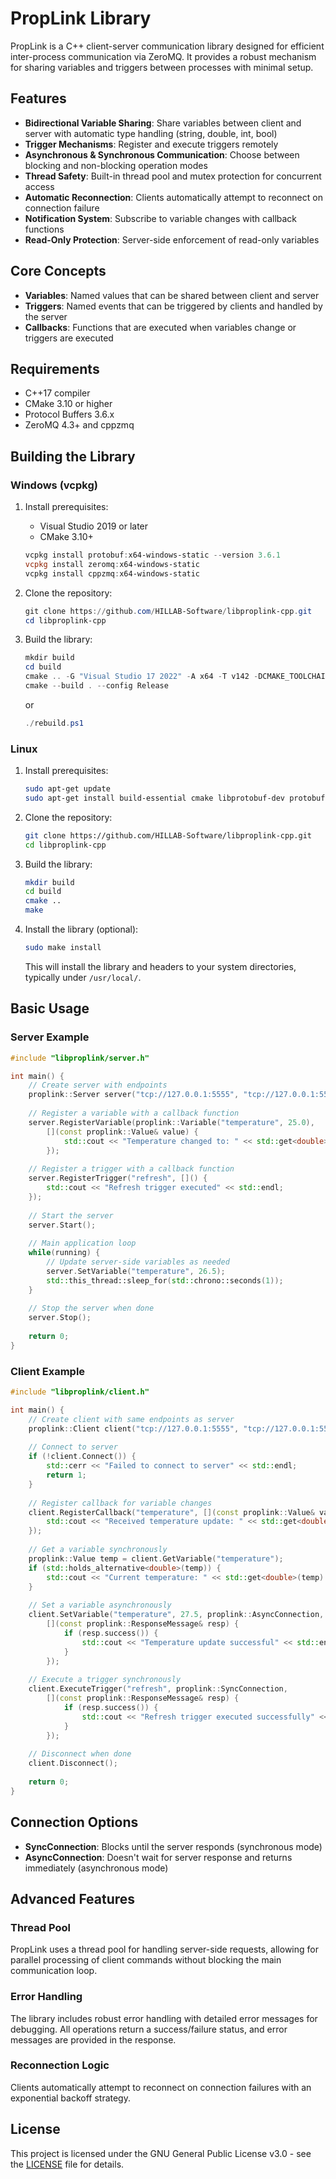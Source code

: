 # PropLink Library

PropLink is a C++ client-server communication library designed for efficient inter-process communication via ZeroMQ. It provides a robust mechanism for sharing variables and triggers between processes with minimal setup.

## Features

- **Bidirectional Variable Sharing**: Share variables between client and server with automatic type handling (string, double, int, bool)
- **Trigger Mechanisms**: Register and execute triggers remotely
- **Asynchronous & Synchronous Communication**: Choose between blocking and non-blocking operation modes
- **Thread Safety**: Built-in thread pool and mutex protection for concurrent access
- **Automatic Reconnection**: Clients automatically attempt to reconnect on connection failure
- **Notification System**: Subscribe to variable changes with callback functions
- **Read-Only Protection**: Server-side enforcement of read-only variables

## Core Concepts

- **Variables**: Named values that can be shared between client and server
- **Triggers**: Named events that can be triggered by clients and handled by the server
- **Callbacks**: Functions that are executed when variables change or triggers are executed

## Requirements

- C++17 compiler
- CMake 3.10 or higher
- Protocol Buffers 3.6.x
- ZeroMQ 4.3+ and cppzmq

## Building the Library

### Windows (vcpkg)

1. Install prerequisites:
   - Visual Studio 2019 or later
   - CMake 3.10+
    ```powershell
    vcpkg install protobuf:x64-windows-static --version 3.6.1
    vcpkg install zeromq:x64-windows-static
    vcpkg install cppzmq:x64-windows-static
    ```

2. Clone the repository:
   ```powershell
   git clone https://github.com/HILLAB-Software/libproplink-cpp.git
   cd libproplink-cpp
   ```

3. Build the library:
   ```powershell
   mkdir build
   cd build
   cmake .. -G "Visual Studio 17 2022" -A x64 -T v142 -DCMAKE_TOOLCHAIN_FILE=C:/path/to/vcpkg/scripts/buildsystems/vcpkg.cmake
   cmake --build . --config Release
   ```
   or
   ```powershell
   ./rebuild.ps1
   ```

### Linux

1. Install prerequisites:
   ```bash
   sudo apt-get update
   sudo apt-get install build-essential cmake libprotobuf-dev protobuf-compiler libzmq3-dev
   ```

2. Clone the repository:
   ```bash
   git clone https://github.com/HILLAB-Software/libproplink-cpp.git
   cd libproplink-cpp
   ```

3. Build the library:
   ```bash
   mkdir build
   cd build
   cmake ..
   make
   ```

4. Install the library (optional):
   ```bash
   sudo make install
   ```
   This will install the library and headers to your system directories, typically under `/usr/local/`.

## Basic Usage

### Server Example

```cpp
#include "libproplink/server.h"

int main() {
    // Create server with endpoints
    proplink::Server server("tcp://127.0.0.1:5555", "tcp://127.0.0.1:5556");
    
    // Register a variable with a callback function
    server.RegisterVariable(proplink::Variable("temperature", 25.0), 
        [](const proplink::Value& value) {
            std::cout << "Temperature changed to: " << std::get<double>(value) << std::endl;
        });
    
    // Register a trigger with a callback function
    server.RegisterTrigger("refresh", []() {
        std::cout << "Refresh trigger executed" << std::endl;
    });
    
    // Start the server
    server.Start();
    
    // Main application loop
    while(running) {
        // Update server-side variables as needed
        server.SetVariable("temperature", 26.5);
        std::this_thread::sleep_for(std::chrono::seconds(1));
    }
    
    // Stop the server when done
    server.Stop();
    
    return 0;
}
```

### Client Example

```cpp
#include "libproplink/client.h"

int main() {
    // Create client with same endpoints as server
    proplink::Client client("tcp://127.0.0.1:5555", "tcp://127.0.0.1:5556");
    
    // Connect to server
    if (!client.Connect()) {
        std::cerr << "Failed to connect to server" << std::endl;
        return 1;
    }
    
    // Register callback for variable changes
    client.RegisterCallback("temperature", [](const proplink::Value& value) {
        std::cout << "Received temperature update: " << std::get<double>(value) << std::endl;
    });
    
    // Get a variable synchronously
    proplink::Value temp = client.GetVariable("temperature");
    if (std::holds_alternative<double>(temp)) {
        std::cout << "Current temperature: " << std::get<double>(temp) << std::endl;
    }
    
    // Set a variable asynchronously
    client.SetVariable("temperature", 27.5, proplink::AsyncConnection,
        [](const proplink::ResponseMessage& resp) {
            if (resp.success()) {
                std::cout << "Temperature update successful" << std::endl;
            }
        });
    
    // Execute a trigger synchronously
    client.ExecuteTrigger("refresh", proplink::SyncConnection,
        [](const proplink::ResponseMessage& resp) {
            if (resp.success()) {
                std::cout << "Refresh trigger executed successfully" << std::endl;
            }
        });
    
    // Disconnect when done
    client.Disconnect();
    
    return 0;
}
```

## Connection Options

- **SyncConnection**: Blocks until the server responds (synchronous mode)
- **AsyncConnection**: Doesn't wait for server response and returns immediately (asynchronous mode)

## Advanced Features

### Thread Pool

PropLink uses a thread pool for handling server-side requests, allowing for parallel processing of client commands without blocking the main communication loop.

### Error Handling

The library includes robust error handling with detailed error messages for debugging. All operations return a success/failure status, and error messages are provided in the response.

### Reconnection Logic

Clients automatically attempt to reconnect on connection failures with an exponential backoff strategy.

## License

This project is licensed under the GNU General Public License v3.0 - see the [LICENSE](LICENSE) file for details.